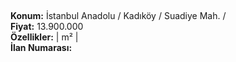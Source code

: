 ## 

**Konum:** İstanbul Anadolu / Kadıköy / Suadiye Mah. /  
**Fiyat:** 13.900.000  
**Özellikler:**  |  m² |   
**İlan Numarası:** 
